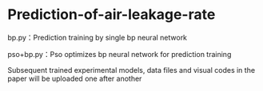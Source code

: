 # Prediction-of-air-leakage-rate


bp.py：Prediction training by single bp neural network

pso+bp.py：Pso optimizes bp neural network for prediction training

Subsequent trained experimental models, data files and visual codes in the paper will be uploaded one after another
